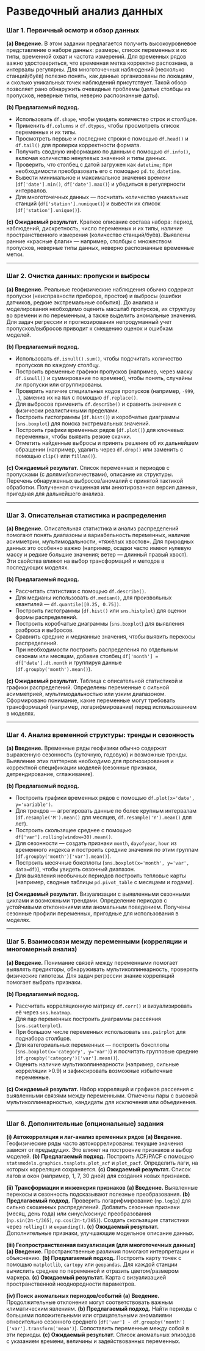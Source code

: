 # Разведочный анализ данных



### Шаг 1. Первичный осмотр и обзор данных

**(a) Введение.**
 В этом задании предлагается получить высокоуровневое представление о наборе данных: размеры, список переменных и их типы, временной охват и частота измерений. Для временных рядов важно удостовериться, что временная метка корректно распознана, а интервалы регулярны. Для многоточечных наблюдений (несколько станций/буёв) полезно понять, как данные организованы по локациям, и сколько уникальных точек наблюдений присутствует. Такой обзор позволяет рано обнаружить очевидные проблемы (целые столбцы из пропусков, неверные типы, неверно распознанные даты).

**(b) Предлагаемый подход.**

- Использовать `df.shape`, чтобы увидеть количество строк и столбцов.
- Применить `df.columns` и `df.dtypes`, чтобы просмотреть список переменных и их типы.
- Просмотреть первые и последние строки с помощью `df.head()` и `df.tail()` для проверки корректности формата.
- Получить сводную информацию по данным с помощью `df.info()`, включая количество ненулевых значений и типы данных.
- Проверить, что столбец с датой загружен как `datetime`; при необходимости преобразовать его с помощью `pd.to_datetime`.
- Вывести минимальное и максимальное значения времени (`df['date'].min()`, `df['date'].max()`) и убедиться в регулярности интервалов.
- Для многоточечных данных — посчитать количество уникальных станций (`df['station'].nunique()`) и вывести их список (`df['station'].unique()`).

**(c) Ожидаемый результат.**
 Краткое описание состава набора: период наблюдений, дискретность, число переменных и их типы, наличие пространственного измерения (количество станций/буёв). Выявлены ранние «красные флаги» — например, столбцы с множеством пропусков, неверные типы данных, неверно распознанные временные метки.

------

### Шаг 2. Очистка данных: пропуски и выбросы

**(a) Введение.**
 Реальные геофизические наблюдения обычно содержат пропуски (неисправности приборов, простои) и выбросы (ошибки датчиков, редкие экстремальные события). До анализа и моделирования необходимо оценить масштаб пропусков, их структуру во времени и по переменным, а также выделить аномальные значения. Для задач регрессии и прогнозирования непродуманный учет пропусков/выбросов приводит к смещению оценок и ошибкам моделей.

**(b) Предлагаемый подход.**

- Использовать `df.isnull().sum()`, чтобы подсчитать количество пропусков по каждому столбцу.
- Построить временные графики пропусков (например, через маску `df.isnull()` и суммирование по времени), чтобы понять, случайны ли пропуски или сгруппированы.
- Проверить наличие специальных кодов пропусков (например, `-999`, `.`), заменив их на `NaN` с помощью `df.replace()`.
- Для выбросов применить `df.describe()` и сравнить значения с физически реалистичными пределами.
- Построить гистограммы (`df.hist()`) и коробчатые диаграммы (`sns.boxplot`) для поиска экстремальных значений.
- Построить графики временных рядов (`df.plot()`) для ключевых переменных, чтобы выявить резкие скачки.
- Отметить найденные выбросы и принять решение об их дальнейшем обращении (например, удалить через `df.drop()` или заменить с помощью `clip()` или `fillna()`).

**(c) Ожидаемый результат.**
 Список переменных и периодов с пропусками (с долями/количествами), описание их структуры. Перечень обнаруженных выбросов/аномалий с принятой тактикой обработки. Полученная очищенная или аннотированная версия данных, пригодная для дальнейшего анализа.

------

### Шаг 3. Описательная статистика и распределения

**(a) Введение.**
 Описательная статистика и анализ распределений помогают понять диапазоны и вариабельность переменных, наличие асимметрии, мультимодальности, «тяжёлых хвостов». Для природных данных это особенно важно (например, осадки часто имеют нулевую массу и редкие большие значения; ветер — длинный правый хвост). Эти свойства влияют на выбор трансформаций и методов в последующих моделях.

**(b) Предлагаемый подход.**

- Рассчитать статистики с помощью `df.describe()`.
- Для медианы использовать `df.median()`, для произвольных квантилей — `df.quantile([0.25, 0.75])`.
- Построить гистограммы (`df.hist()` или `sns.histplot`) для оценки формы распределений.
- Построить коробчатые диаграммы (`sns.boxplot`) для выявления разброса и выбросов.
- Сравнить средние и медианные значения, чтобы выявить перекосы распределений.
- При необходимости построить распределения по отдельным сезонам или месяцам, добавив столбец `df['month'] = df['date'].dt.month` и группируя данные (`df.groupby('month').mean()`).

**(c) Ожидаемый результат.**
 Таблица с описательной статистикой и графики распределений. Определены переменные с сильной асимметрией, мультимодальностью или узким диапазоном. Сформировано понимание, какие переменные могут требовать трансформаций (например, логарифмирование) перед использованием в моделях.

------

### Шаг 4. Анализ временной структуры: тренды и сезонность

**(a) Введение.**
 Временные ряды геофизики обычно содержат выраженную сезонность (суточную, годовую) и возможные тренды. Выявление этих паттернов необходимо для прогнозирования и корректной спецификации моделей (сезонные признаки, детрендирование, сглаживание).

**(b) Предлагаемый подход.**

- Построить графики временных рядов с помощью `df.plot(x='date', y='variable')`.
- Для трендов — агрегировать данные по более крупным интервалам (`df.resample('M').mean()` для месяцев, `df.resample('Y').mean()` для лет).
- Построить скользящее среднее с помощью `df['var'].rolling(window=30).mean()`.
- Для сезонности — создать признаки `month`, `dayofyear`, `hour` из временного индекса и построить средние значения по этим группам (`df.groupby('month')['var'].mean()`).
- Построить месячные боксплоты (`sns.boxplot(x='month', y='var', data=df)`), чтобы увидеть сезонный диапазон.
- Для выявления необычных периодов построить тепловые карты (например, сводные таблицы `pd.pivot_table` с месяцами и годами).

**(c) Ожидаемый результат.**
 Визуализации с выявленными сезонными циклами и возможными трендами. Определение периодов с устойчивыми отклонениями или аномальным поведением. Получены сезонные профили переменных, пригодные для использования в моделях.

------

### Шаг 5. Взаимосвязи между переменными (корреляции и многомерный анализ)

**(a) Введение.**
 Понимание связей между переменными помогает выявлять предикторы, обнаруживать мультиколлинеарность, проверять физические гипотезы. Для задач регрессии знание корреляций помогает выбрать признаки.

**(b) Предлагаемый подход.**

- Рассчитать корреляционную матрицу `df.corr()` и визуализировать её через `sns.heatmap`.
- Для пар переменных построить диаграммы рассеяния (`sns.scatterplot`).
- При большом числе переменных использовать `sns.pairplot` для поднабора столбцов.
- Для категориальных переменных — построить боксплоты (`sns.boxplot(x='category', y='var')`) и посчитать групповые средние (`df.groupby('category')['var'].mean()`).
- Оценить наличие мультиколлинеарности (например, сильные корреляции >0.9) и зафиксировать возможные избыточные переменные.

**(c) Ожидаемый результат.**
 Набор корреляций и графиков рассеяния с выявленными связями между переменными. Отмечены пары с высокой мультиколлинеарностью, кандидаты для исключения или объединения.

------

### Шаг 6. Дополнительные (опциональные) задания

**(i) Автокорреляция и лаг-анализ временных рядов**
 **(a) Введение.** Геофизические ряды часто автокоррелированы: текущие значения зависят от предыдущих. Это влияет на построение признаков и выбор моделей.
 **(b) Предлагаемый подход.** Построить ACF/PACF с помощью `statsmodels.graphics.tsaplots.plot_acf` и `plot_pacf`. Определить лаги, на которых корреляция сохраняется.
 **(c) Ожидаемый результат.** Список лагов и окон (например, 1, 7, 30 дней) для создания новых признаков.

**(ii) Трансформации и инженерия признаков**
 **(a) Введение.** Выявленные перекосы и сезонность подсказывают полезные преобразования.
 **(b) Предлагаемый подход.** Проверить логарифмирование (`np.log1p`) для сильно скошенных распределений. Добавить сезонные признаки (месяц, день года) или синус/косинус преобразования (`np.sin(2π·t/365)`, `np.cos(2π·t/365)`). Создать скользящие статистики через `rolling()` и `expanding()`.
 **(c) Ожидаемый результат.** Дополнительные признаки, улучшающие модельное описание данных.

**(iii) Геопространственная визуализация (для многоточечных данных)**
 **(a) Введение.** Пространственные различия помогают интерпретации и объяснению.
 **(b) Предлагаемый подход.** Построить карту точек с помощью `matplotlib`, `cartopy` или `geopandas`. Для каждой станции вычислить среднее по переменной и отразить цветом/размером маркера.
 **(c) Ожидаемый результат.** Карта с визуализацией пространственной неоднородности параметров.

**(iv) Поиск аномальных периодов/событий**
 **(a) Введение.** Продолжительные отклонения могут соответствовать важным климатическим явлениям.
 **(b) Предлагаемый подход.** Найти периоды с большими положительными или отрицательными аномалиями относительно сезонного среднего (`df['var'] - df.groupby('month')['var'].transform('mean')`). Сопоставить переменные между собой в эти периоды.
 **(c) Ожидаемый результат.** Список аномальных эпизодов с указанием времени, величины и задействованных переменных.